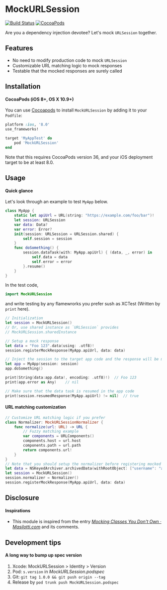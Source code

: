 MockURLSession
===

[![Build Status](https://travis-ci.org/announce/MockURLSession.svg?branch=master)](https://travis-ci.org/announce/MockURLSession)
[![CocoaPods](https://img.shields.io/cocoapods/v/MockURLSession.svg)](https://cocoapods.org/pods/MockURLSession)

Are you a dependency injection devotee? Let's mock `URLSession` together.


## Features

* No need to modify production code to mock `URLSession`
* Customizable URL matching logic to mock responses
* Testable that the mocked responses are surely called


## Installation

#### CocoaPods (iOS 8+, OS X 10.9+)

You can use [Cocoapods](http://cocoapods.org/) to install `MockURLSession` by adding it to your `Podfile`:

```ruby
platform :ios, '8.0'
use_frameworks!

target 'MyAppTest' do
	pod 'MockURLSession'
end
```
Note that this requires CocoaPods version 36, and your iOS deployment target to be at least 8.0.


## Usage

#### Quick glance

Let's look through an example to test `MyApp` below.

```swift
class MyApp {
    static let apiUrl = URL(string: "https://example.com/foo/bar")!
    let session: URLSession
    var data: Data?
    var error: Error?
    init(session: URLSession = URLSession.shared) {
        self.session = session
    }
    func doSomething() {
        session.dataTask(with: MyApp.apiUrl) { (data, _, error) in
            self.data = data
            self.error = error
        }.resume()
    }
}
```

In the test code,

```swift
import MockURLSession
```

and write testing by any flamewrorks you prefer sush as XCTest (Written by `print` here).

```swift
// Initialization
let session = MockURLSession()
// Or, use shared instance as `URLSession` provides
// MockURLSession.sharedInstance

// Setup a mock response
let data = "Foo 123".data(using: .utf8)!
session.registerMockResponse(MyApp.apiUrl, data: data)

// Inject the session to the target app code and the response will be mocked like below
let app = MyApp(session: session)
app.doSomething()

print(String(data:app.data!, encoding: .utf8)!)  // Foo 123
print(app.error as Any)    // nil

// Make sure that the data task is resumed in the app code
print(session.resumedResponse(MyApp.apiUrl) != nil)  // true
```

#### URL matching customization

```swift
// Customize URL matching logic if you prefer
class Normalizer: MockURLSessionNormalizer {
    func normalize(url: URL) -> URL {
        // Fuzzy matching example
        var components = URLComponents()
        components.host = url.host
        components.path = url.path
        return components.url!
    }
}
// Note that you should setup the normalizer before registering mocked response
let data = NSKeyedArchiver.archivedData(withRootObject: ["username": "abc", "age": 20])
let session = MockURLSession()
session.normalizer = Normalizer()
session.registerMockResponse(MyApp.apiUrl, data: data)
```

## Disclosure

#### Inspirations

* This module is inspired from the entry [*Mocking Classes You Don't Own · Masilotti\.com*](http://masilotti.com/testing-nsurlsession-input/#comment-2493597339) and its comments.


## Development tips

#### A long way to bump up spec version
1. Xcode: MockURLSession > Identity > Version
1. Pod: `s.version` in *MockURLSession.podspec*
1. Git: `git tag 1.0.0 && git push origin --tag`
1. Release by `pod trunk push MockURLSession.podspec`
